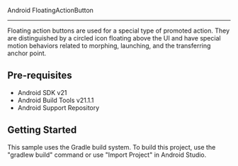 Android FloatingActionButton

------------


Floating action buttons are used for a special type of promoted action.
They are distinguished by a circled icon floating above the UI and have
special motion behaviors related to morphing, launching, and the transferring anchor point.


Pre-requisites
--------------

- Android SDK v21
- Android Build Tools v21.1.1
- Android Support Repository


Getting Started
---------------

This sample uses the Gradle build system. To build this project, use the
"gradlew build" command or use "Import Project" in Android Studio.
